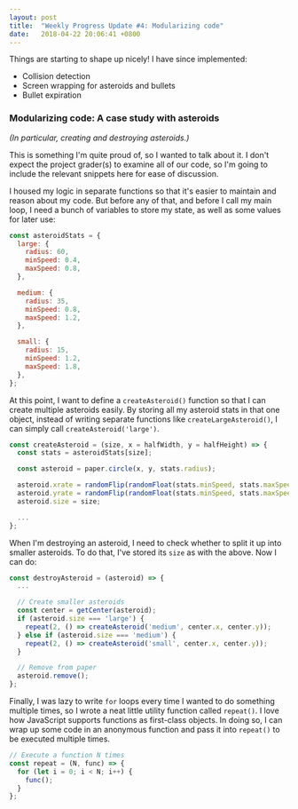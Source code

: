 ```yaml
---
layout: post
title:  "Weekly Progress Update #4: Modularizing code"
date:   2018-04-22 20:06:41 +0800
---
```


Things are starting to shape up nicely! I have since implemented:
- Collision detection
- Screen wrapping for asteroids and bullets
- Bullet expiration

### Modularizing code: A case study with asteroids

_(In particular, creating and destroying asteroids.)_

This is something I'm quite proud of, so I wanted to talk about it. I don't expect the project grader(s) to examine all of our code, so I'm going to include the relevant snippets here for ease of discussion.

I housed my logic in separate functions so that it's easier to maintain and reason about my code. But before any of that, and before I call my main loop, I need a bunch of variables to store my state, as well as some values for later use:

```js
const asteroidStats = {
  large: {
    radius: 60,
    minSpeed: 0.4,
    maxSpeed: 0.8,
  },

  medium: {
    radius: 35,
    minSpeed: 0.8,
    maxSpeed: 1.2,
  },

  small: {
    radius: 15,
    minSpeed: 1.2,
    maxSpeed: 1.8,
  },
};
```

At this point, I want to define a `createAsteroid()` function so that I can create multiple asteroids easily. By storing all my asteroid stats in that one object, instead of writing separate functions like `createLargeAsteroid()`, I can simply call `createAsteroid('large')`.

```js
const createAsteroid = (size, x = halfWidth, y = halfHeight) => {
  const stats = asteroidStats[size];

  const asteroid = paper.circle(x, y, stats.radius);

  asteroid.xrate = randomFlip(randomFloat(stats.minSpeed, stats.maxSpeed));
  asteroid.yrate = randomFlip(randomFloat(stats.minSpeed, stats.maxSpeed));
  asteroid.size = size;

  ...
};
```

When I'm destroying an asteroid, I need to check whether to split it up into smaller asteroids. To do that, I've stored its `size` as with the above. Now I can do:

```js
const destroyAsteroid = (asteroid) => {
  ...

  // Create smaller asteroids
  const center = getCenter(asteroid);
  if (asteroid.size === 'large') {
    repeat(2, () => createAsteroid('medium', center.x, center.y));
  } else if (asteroid.size === 'medium') {
    repeat(2, () => createAsteroid('small', center.x, center.y));
  }

  // Remove from paper
  asteroid.remove();
};
```

Finally, I was lazy to write `for` loops every time I wanted to do something multiple times, so I wrote a neat little utility function called `repeat()`. I love how JavaScript supports functions as first-class objects. In doing so, I can wrap up some code in an anonymous function and pass it into `repeat()` to be executed multiple times.

```js
// Execute a function N times
const repeat = (N, func) => {
  for (let i = 0; i < N; i++) {
    func();
  }
};
```
